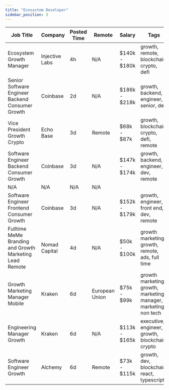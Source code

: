 ```yaml
---
title: "Ecosystem Developer"
sidebar_position: 3
---
```


| Job Title | Company | Posted Time | Remote | Salary | Tags | Apply Link |
|-----------|---------|-------------|--------|--------|------|------------|
| Ecosystem Growth Manager | Injective Labs | 4h | N/A | $140k - $180k | growth, remote, blockchain, crypto, defi | [Apply](https://web3.career/ecosystem-growth-manager-injectivelabs/96809) |
| Senior Software Engineer Backend Consumer Growth | Coinbase | 2d | N/A | $186k - $218k | growth, backend, engineer, senior, dev | [Apply](https://web3.career/senior-software-engineer-backend-consumer-growth-coinbase/96720) |
| Vice President Growth Crypto | Echo Base | 3d | Remote | $68k - $87k | growth, blockchain, crypto, defi, remote | [Apply](https://web3.career/vice-president-growth-crypto-echobase/96696) |
| Software Engineer Backend Consumer Growth | Coinbase | 3d | N/A | $147k - $174k | growth, backend, engineer, dev, remote | [Apply](https://web3.career/software-engineer-backend-consumer-growth-coinbase/96695) |
| N/A | N/A | N/A | N/A |  |  | [Apply](https://web3.career/metana) |
| Software Engineer Frontend Consumer Growth | Coinbase | 3d | N/A | $152k - $179k | growth, engineer, front end, dev, remote | [Apply](https://web3.career/software-engineer-frontend-consumer-growth-coinbase/96694) |
| Fulltime MeMe Branding and Growth Marketing Lead Remote | Nomad Capital | 4d | N/A | $50k - $100k | growth marketing, growth, remote, ads, full time | [Apply](https://web3.career/full-time-meme-branding-and-growth-marketing-lead-remote-nomad-capital/96615) |
| Growth Marketing Manager Mobile | Kraken | 6d | European Union | $75k - $99k | growth marketing, growth, marketing manager, marketing, non tech | [Apply](https://web3.career/growth-marketing-manager-mobile-kraken/96430) |
| Engineering Manager Growth | Kraken | 6d | N/A | $113k - $165k | executive, engineer, growth, blockchain, crypto | [Apply](https://web3.career/engineering-manager-growth-kraken/96424) |
| Software Engineer Growth | Alchemy | 6d | Remote | $73k - $115k | growth, dev, blockchain, react, typescript | [Apply](https://web3.career/software-engineer-growth-alchemy/58033) |
